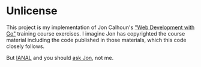 # Unlicense

This project is my implementation of Jon Calhoun's ["Web Development with Go"](https://www.usegolang.com/) training course exercises. I imagine Jon has copyrighted the course material including the code published in those materials, which this code closely follows.

But [IANAL](https://en.wikipedia.org/wiki/IANAL) and you should [ask Jon](mailto:jon@calhoun.io), not me.